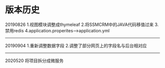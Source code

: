 # 版本历史

20190826
1.视图模块调整成thymeleaf
2.将SSMCRM中的JAVA代码移值过来
3.禁用redis
4.application.properites-->application.yml

<hr >
20190904
1.重新调整数据字段
2.调整了部分网页上的字段名与后台相对应
<hr >
2020520
将项目拆分成微服务